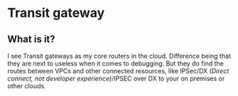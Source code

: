 # Transit gateway

## What is it?

I see Transit gateways as my core routers in the cloud. Difference being that they are next to useless when it comes to debugging. But they do find the routes between VPCs and other connected resources, like IPSec/DX _(Direct connect, not developer experience)_/IPSEC over DX to your on premises or other clouds.
